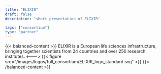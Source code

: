 ```yaml
---
title: "ELIXIR"
draft: false
description: "short presentation of ELIXIR"

tags: ["consortium"]
type: "partner" 
---
```

{{< balanced-content >}}
ELIXIR is a European life sciences infrastructure, bringing together scientists from 24 countries and over 250 research institutes.
<--->
{{< figure src="/images/logos/full_consortium/ELIXIR_logo_standard.svg" >}}
{{< /balanced-content >}}
